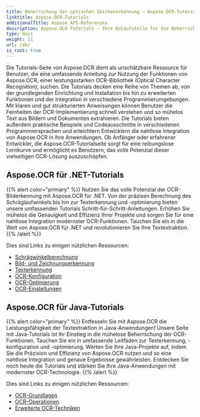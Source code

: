 ```yaml
---
title: Beherrschung der optischen Zeichenerkennung – Aspose.OCR-Tutorials
linktitle: Aspose.OCR-Tutorials
additionalTitle: Aspose API-Referenzen
description: Aspose.OCR-Tutorials – Ihre Anlaufstelle für die Beherrschung der optischen Zeichenerkennung mit klaren Anweisungen und praktischen Beispielen in verschiedenen Sprachen.
type: docs
weight: 11
url: /de/
is_root: true
---
```


Die Tutorials-Seite von Aspose.OCR dient als unschätzbare Ressource für Benutzer, die eine umfassende Anleitung zur Nutzung der Funktionen von Aspose.OCR, einer leistungsstarken OCR-Bibliothek (Optical Character Recognition), suchen. Die Tutorials decken eine Reihe von Themen ab, von der grundlegenden Einrichtung und Installation bis hin zu erweiterten Funktionen und der Integration in verschiedene Programmierumgebungen. Mit klaren und gut strukturierten Anweisungen können Benutzer die Feinheiten der OCR-Implementierung schnell verstehen und so mühelos Text aus Bildern und Dokumenten extrahieren. Die Tutorials bieten außerdem praktische Beispiele und Codeausschnitte in verschiedenen Programmiersprachen und erleichtern Entwicklern die nahtlose Integration von Aspose.OCR in ihre Anwendungen. Ob Anfänger oder erfahrener Entwickler, die Aspose.OCR-Tutorialseite sorgt für eine reibungslose Lernkurve und ermöglicht es Benutzern, das volle Potenzial dieser vielseitigen OCR-Lösung auszuschöpfen.

## Aspose.OCR für .NET-Tutorials
{{% alert color="primary" %}}
Nutzen Sie das volle Potenzial der OCR-Bilderkennung mit Aspose.OCR für .NET. Von der präzisen Berechnung des Schräglaufwinkels bis hin zur Texterkennung und -optimierung bieten unsere umfassenden Tutorials Schritt-für-Schritt-Anleitungen. Erhöhen Sie mühelos die Genauigkeit und Effizienz Ihrer Projekte und sorgen Sie für eine nahtlose Integration modernster OCR-Funktionen. Tauchen Sie ein in die Welt von Aspose.OCR für .NET und revolutionieren Sie Ihre Textextraktion.
{{% /alert %}}

Dies sind Links zu einigen nützlichen Ressourcen:
 
- [Schrägwinkelberechnung](./net/skew-angle-calculation/)
- [Bild- und Zeichnungserkennung](./net/image-and-drawing-recognition/)
- [Texterkennung](./net/text-recognition/)
- [OCR-Konfiguration](./net/ocr-configuration/)
- [OCR-Optimierung](./net/ocr-optimization/)
- [OCR-Einstellungen](./net/ocr-settings/)


## Aspose.OCR für Java-Tutorials
{{% alert color="primary" %}}
Entfesseln Sie mit Aspose.OCR die Leistungsfähigkeit der Textextraktion in Java-Anwendungen! Unsere Seite mit Java-Tutorials ist Ihr Einstieg in die mühelose Beherrschung der OCR-Funktionen. Tauchen Sie ein in umfassende Leitfäden zur Texterkennung, -konfiguration und -optimierung. Werten Sie Ihre Java-Projekte auf, indem Sie die Präzision und Effizienz von Aspose.OCR nutzen und so eine nahtlose Integration und genaue Ergebnisse gewährleisten. Entdecken Sie noch heute die Tutorials und stärken Sie Ihre Java-Anwendungen mit modernster OCR-Technologie.
{{% /alert %}}

Dies sind Links zu einigen nützlichen Ressourcen:
 
- [OCR-Grundlagen](./java/ocr-basics/)
- [OCR-Operationen](./java/ocr-operations/)
- [Erweiterte OCR-Techniken](./java/advanced-ocr-techniques/)



